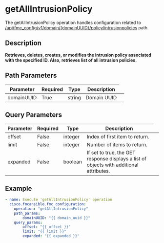 # getAllIntrusionPolicy

The getAllIntrusionPolicy operation handles configuration related to [/api/fmc_config/v1/domain/{domainUUID}/policy/intrusionpolicies](/paths//api/fmc_config/v1/domain/{domain_uuid}/policy/intrusionpolicies.md) path.&nbsp;
## Description
**Retrieves, deletes, creates, or modifies the intrusion policy associated with the specified ID. Also, retrieves list of all intrusion policies.**

## Path Parameters
| Parameter | Required | Type | Description |
| --------- | -------- | ---- | ----------- |
| domainUUID | True | string <td colspan=3> Domain UUID |

## Query Parameters
| Parameter | Required | Type | Description |
| --------- | -------- | ---- | ----------- |
| offset | False | integer <td colspan=3> Index of first item to return. |
| limit | False | integer <td colspan=3> Number of items to return. |
| expanded | False | boolean <td colspan=3> If set to true, the GET response displays a list of objects with additional attributes. |

## Example
```yaml
- name: Execute 'getAllIntrusionPolicy' operation
  cisco.fmcansible.fmc_configuration:
    operation: "getAllIntrusionPolicy"
    path_params:
        domainUUID: "{{ domain_uuid }}"
    query_params:
        offset: "{{ offset }}"
        limit: "{{ limit }}"
        expanded: "{{ expanded }}"

```